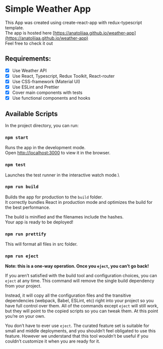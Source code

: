 # Simple Weather App

This App was created using create-react-app with redux-typescript template. \
The app is hosted here [https://anatoliiaa.github.io/weather-app](https://anatoliiaa.github.io/weather-app) \
Feel free to check it out

## Requirements:

- [x] Use Weather API
- [x] Use React, Typescript, Redux Toolkit, React-router
- [x] Use CSS-framework (Material UI)
- [x] Use ESLint and Prettier
- [x] Cover main components with tests
- [x] Use functional components and hooks

## Available Scripts

In the project directory, you can run:

### `npm start`

Runs the app in the development mode.\
Open [http://localhost:3000](http://localhost:3000) to view it in the browser.

### `npm test`

Launches the test runner in the interactive watch mode.\

### `npm run build`

Builds the app for production to the `build` folder.\
It correctly bundles React in production mode and optimizes the build for the best performance.

The build is minified and the filenames include the hashes.\
Your app is ready to be deployed!

### `npm run prettify`

This will format all files in src folder.

### `npm run eject`

**Note: this is a one-way operation. Once you `eject`, you can’t go back!**

If you aren’t satisfied with the build tool and configuration choices, you can `eject` at any time. This command will remove the single build dependency from your project.

Instead, it will copy all the configuration files and the transitive dependencies (webpack, Babel, ESLint, etc) right into your project so you have full control over them. All of the commands except `eject` will still work, but they will point to the copied scripts so you can tweak them. At this point you’re on your own.

You don’t have to ever use `eject`. The curated feature set is suitable for small and middle deployments, and you shouldn’t feel obligated to use this feature. However we understand that this tool wouldn’t be useful if you couldn’t customize it when you are ready for it.
